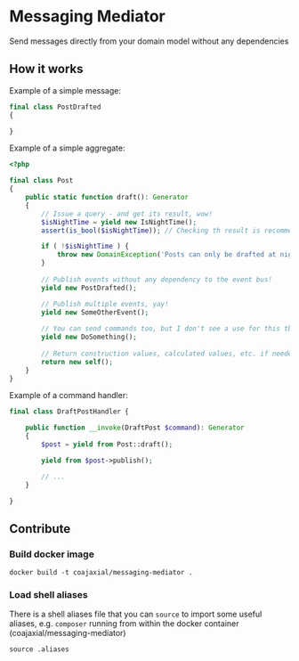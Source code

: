 # Messaging Mediator

Send messages directly from your domain model without any dependencies

## How it works

Example of a simple message:
```php
final class PostDrafted 
{

}
```

Example of a simple aggregate:
```php
<?php

final class Post 
{
    public static function draft(): Generator 
    {
        // Issue a query - and get its result, wow!
        $isNightTime = yield new IsNightTime();
        assert(is_bool($isNightTime)); // Checking th result is recommended, but optional

        if ( !$isNightTime ) {
            throw new DomainException('Posts can only be drafted at night time!');
        }
  
        // Publish events without any dependency to the event bus!
        yield new PostDrafted();

        // Publish multiple events, yay!
        yield new SomeOtherEvent();
        
        // You can send commands too, but I don't see a use for this tbh
        yield new DoSomething();
    
        // Return construction values, calculated values, etc. if needed.
        return new self();
    }
}
```

Example of a command handler:

```php
final class DraftPostHandler {

    public function __invoke(DraftPost $command): Generator
    {
        $post = yield from Post::draft();

        yield from $post->publish();

        // ...
    }   

}
```

## Contribute

### Build docker image

```shell script
docker build -t coajaxial/messaging-mediator .
```

### Load shell aliases

There is a shell aliases file that you can `source`
to import some useful aliases, e.g. `composer`
running from within the docker container 
(coajaxial/messaging-mediator)

```shell script
source .aliases
```
